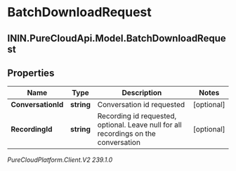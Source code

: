 # BatchDownloadRequest

## ININ.PureCloudApi.Model.BatchDownloadRequest

## Properties

|Name | Type | Description | Notes|
|------------ | ------------- | ------------- | -------------|
| **ConversationId** | **string** | Conversation id requested | [optional] |
| **RecordingId** | **string** | Recording id requested, optional.  Leave null for all recordings on the conversation | [optional] |



_PureCloudPlatform.Client.V2 239.1.0_
